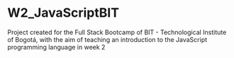 # W2_JavaScriptBIT
Project created for the Full Stack Bootcamp of BIT - Technological Institute of Bogotá, with the aim of teaching an introduction to the JavaScript programming language in week 2
